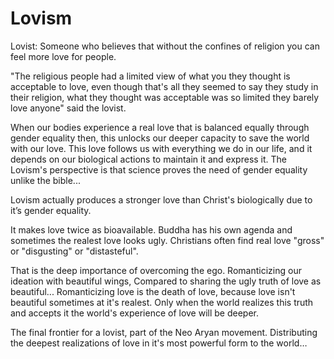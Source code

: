 # Lovism

Lovist:
Someone who believes that without the confines of religion you can feel more love for people.

"The religious people had a limited view of what you they thought is acceptable to love, even though that's all they seemed to say they study in their religion, what they thought was acceptable was so limited they barely love anyone" said the lovist.

When our bodies experience a real love that is balanced equally through gender equality then, this unlocks our deeper capacity to save the world with our love.
This love follows us with everything we do in our life, and it depends on our biological actions to maintain it and express it.
The Lovism's perspective is that science proves the need of gender equality unlike the bible...

Lovism actually produces a stronger love than Christ's biologically due to it’s gender equality.

It makes love twice as bioavailable.
Buddha has his own agenda and sometimes the realest love looks ugly.
Christians often find real love "gross" or "disgusting" or "distasteful".

That is the deep importance of overcoming the ego.
Romanticizing our ideation with beautiful wings,
Compared to sharing the ugly truth of love as beautiful...
Romanticizing love is the death of love, because love isn't beautiful sometimes at it's realest.
Only when the world realizes this truth and accepts it the world's experience of love will be deeper.

The final frontier for a lovist, part of the Neo Aryan movement.
Distributing the deepest realizations of love in it's most powerful form to the world…